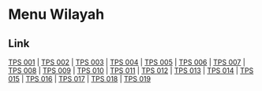 # Menu Wilayah

## Link

[TPS 001](https://github.com/gigit-pemilu/pemilu-2024-65-kalimantan-utara/tree/main/pileg-dpr/hitung-suara/sub/65-kalimantan-utara/sub/01-bulungan/sub/05-tanjung-selor/sub/1008-tanjung-selor-timur/sub/001-tps)
 | 
[TPS 002](https://github.com/gigit-pemilu/pemilu-2024-65-kalimantan-utara/tree/main/pileg-dpr/hitung-suara/sub/65-kalimantan-utara/sub/01-bulungan/sub/05-tanjung-selor/sub/1008-tanjung-selor-timur/sub/002-tps)
 | 
[TPS 003](https://github.com/gigit-pemilu/pemilu-2024-65-kalimantan-utara/tree/main/pileg-dpr/hitung-suara/sub/65-kalimantan-utara/sub/01-bulungan/sub/05-tanjung-selor/sub/1008-tanjung-selor-timur/sub/003-tps)
 | 
[TPS 004](https://github.com/gigit-pemilu/pemilu-2024-65-kalimantan-utara/tree/main/pileg-dpr/hitung-suara/sub/65-kalimantan-utara/sub/01-bulungan/sub/05-tanjung-selor/sub/1008-tanjung-selor-timur/sub/004-tps)
 | 
[TPS 005](https://github.com/gigit-pemilu/pemilu-2024-65-kalimantan-utara/tree/main/pileg-dpr/hitung-suara/sub/65-kalimantan-utara/sub/01-bulungan/sub/05-tanjung-selor/sub/1008-tanjung-selor-timur/sub/005-tps)
 | 
[TPS 006](https://github.com/gigit-pemilu/pemilu-2024-65-kalimantan-utara/tree/main/pileg-dpr/hitung-suara/sub/65-kalimantan-utara/sub/01-bulungan/sub/05-tanjung-selor/sub/1008-tanjung-selor-timur/sub/006-tps)
 | 
[TPS 007](https://github.com/gigit-pemilu/pemilu-2024-65-kalimantan-utara/tree/main/pileg-dpr/hitung-suara/sub/65-kalimantan-utara/sub/01-bulungan/sub/05-tanjung-selor/sub/1008-tanjung-selor-timur/sub/007-tps)
 | 
[TPS 008](https://github.com/gigit-pemilu/pemilu-2024-65-kalimantan-utara/tree/main/pileg-dpr/hitung-suara/sub/65-kalimantan-utara/sub/01-bulungan/sub/05-tanjung-selor/sub/1008-tanjung-selor-timur/sub/008-tps)
 | 
[TPS 009](https://github.com/gigit-pemilu/pemilu-2024-65-kalimantan-utara/tree/main/pileg-dpr/hitung-suara/sub/65-kalimantan-utara/sub/01-bulungan/sub/05-tanjung-selor/sub/1008-tanjung-selor-timur/sub/009-tps)
 | 
[TPS 010](https://github.com/gigit-pemilu/pemilu-2024-65-kalimantan-utara/tree/main/pileg-dpr/hitung-suara/sub/65-kalimantan-utara/sub/01-bulungan/sub/05-tanjung-selor/sub/1008-tanjung-selor-timur/sub/010-tps)
 | 
[TPS 011](https://github.com/gigit-pemilu/pemilu-2024-65-kalimantan-utara/tree/main/pileg-dpr/hitung-suara/sub/65-kalimantan-utara/sub/01-bulungan/sub/05-tanjung-selor/sub/1008-tanjung-selor-timur/sub/011-tps)
 | 
[TPS 012](https://github.com/gigit-pemilu/pemilu-2024-65-kalimantan-utara/tree/main/pileg-dpr/hitung-suara/sub/65-kalimantan-utara/sub/01-bulungan/sub/05-tanjung-selor/sub/1008-tanjung-selor-timur/sub/012-tps)
 | 
[TPS 013](https://github.com/gigit-pemilu/pemilu-2024-65-kalimantan-utara/tree/main/pileg-dpr/hitung-suara/sub/65-kalimantan-utara/sub/01-bulungan/sub/05-tanjung-selor/sub/1008-tanjung-selor-timur/sub/013-tps)
 | 
[TPS 014](https://github.com/gigit-pemilu/pemilu-2024-65-kalimantan-utara/tree/main/pileg-dpr/hitung-suara/sub/65-kalimantan-utara/sub/01-bulungan/sub/05-tanjung-selor/sub/1008-tanjung-selor-timur/sub/014-tps)
 | 
[TPS 015](https://github.com/gigit-pemilu/pemilu-2024-65-kalimantan-utara/tree/main/pileg-dpr/hitung-suara/sub/65-kalimantan-utara/sub/01-bulungan/sub/05-tanjung-selor/sub/1008-tanjung-selor-timur/sub/015-tps)
 | 
[TPS 016](https://github.com/gigit-pemilu/pemilu-2024-65-kalimantan-utara/tree/main/pileg-dpr/hitung-suara/sub/65-kalimantan-utara/sub/01-bulungan/sub/05-tanjung-selor/sub/1008-tanjung-selor-timur/sub/016-tps)
 | 
[TPS 017](https://github.com/gigit-pemilu/pemilu-2024-65-kalimantan-utara/tree/main/pileg-dpr/hitung-suara/sub/65-kalimantan-utara/sub/01-bulungan/sub/05-tanjung-selor/sub/1008-tanjung-selor-timur/sub/017-tps)
 | 
[TPS 018](https://github.com/gigit-pemilu/pemilu-2024-65-kalimantan-utara/tree/main/pileg-dpr/hitung-suara/sub/65-kalimantan-utara/sub/01-bulungan/sub/05-tanjung-selor/sub/1008-tanjung-selor-timur/sub/018-tps)
 | 
[TPS 019](https://github.com/gigit-pemilu/pemilu-2024-65-kalimantan-utara/tree/main/pileg-dpr/hitung-suara/sub/65-kalimantan-utara/sub/01-bulungan/sub/05-tanjung-selor/sub/1008-tanjung-selor-timur/sub/019-tps)

